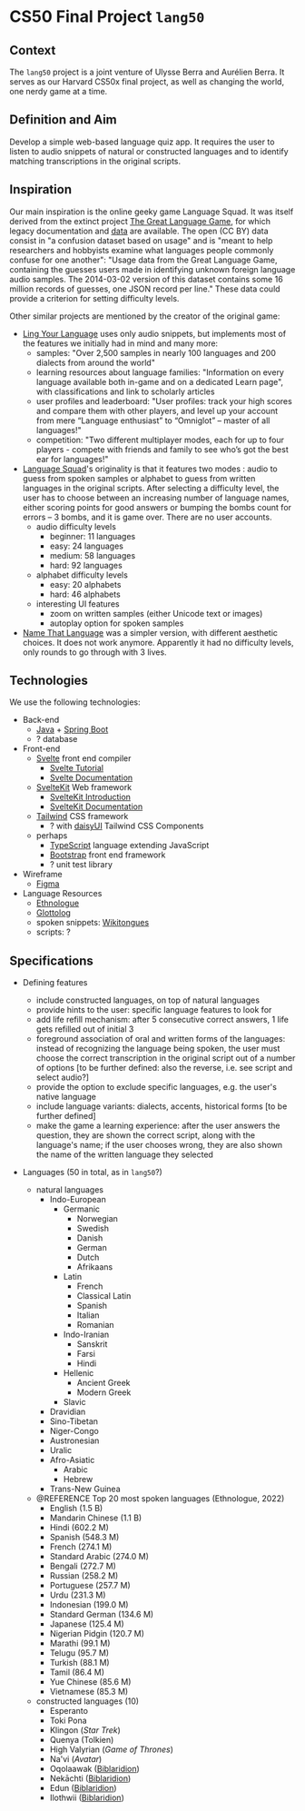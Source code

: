 # CS50 Final Project `lang50`

## Context

The `lang50` project is a joint venture of Ulysse Berra and Aurélien Berra. It serves as our Harvard CS50x final project, as well as changing the world, one nerdy game at a time.

## Definition and Aim

Develop a simple web-based language quiz app. It requires the user to listen to audio snippets of natural or constructed languages and to identify matching transcriptions in the original scripts.

## Inspiration

Our main inspiration is the online geeky game Language Squad. It was itself derived from the extinct project [The Great Language Game](https://greatlanguagegame.com/), for which legacy documentation and [data](https://lars.yencken.org/datasets/great-language-game/) are available. The open (CC BY) data consist in "a confusion dataset based on usage" and is "meant to help researchers and hobbyists examine what languages people commonly confuse for one another": "Usage data from the Great Language Game, containing the guesses users made in identifying unknown foreign language audio samples. The 2014-03-02 version of this dataset contains some 16 million records of guesses, one JSON record per line." These data could provide a criterion for setting difficulty levels.

Other similar projects are mentioned by the creator of the original game:

-   [Ling Your Language](https://lingyourlanguage.com/) uses only audio snippets, but implements most of the features we initially had in mind and many more:
    -   samples: "Over 2,500 samples in nearly 100 languages and 200 dialects from around the world"
    -   learning resources about language families: "Information on every language available both in-game and on a dedicated Learn page", with classifications and link to scholarly articles
    -   user profiles and leaderboard: "User profiles: track your high scores and compare them with other players, and level up your account from mere “Language enthusiast” to “Omniglot” – master of all languages!"
    -   competition: "Two different multiplayer modes, each for up to four players - compete with friends and family to see who’s got the best ear for languages!"
-   [Language Squad](https://www.languagesquad.com/)'s originality is that it features two modes : audio to guess from spoken samples or alphabet to guess from written languages in the original scripts. After selecting a difficulty level, the user has to choose between an increasing number of language names, either scoring points for good answers or bumping the bombs count for errors – 3 bombs, and it is game over. There are no user accounts.
    -   audio difficulty levels
        -   beginner: 11 languages
        -   easy: 24 languages
        -   medium: 58 languages
        -   hard: 92 languages
    -   alphabet difficulty levels
        -   easy: 20 alphabets
        -   hard: 46 alphabets
    -   interesting UI features
        -   zoom on written samples (either Unicode text or images)
        -   autoplay option for spoken samples
-   [Name That Language](https://namethatlanguage.org/) was a simpler version, with different aesthetic choices. It does not work anymore. Apparently it had no difficulty levels, only rounds to go through with 3 lives.

## Technologies

We use the following technologies:

-   Back-end
    -   [Java](https://www.java.com/) + [Spring Boot](https://spring.io/)
    -   ? database
-   Front-end
    -   [Svelte](https://svelte.dev/) front end compiler
        -   [Svelte Tutorial](https://svelte.dev/tutorial/)
        -   [Svelte Documentation](https://svelte.dev/docs)
    -   [SvelteKit](https://kit.svelte.dev/) Web framework
        -   [SvelteKit Introduction](https://learn.svelte.dev/tutorial/introducing-sveltekit)
        -   [SvelteKit Documentation](https://kit.svelte.dev/docs/introduction)
    -   [Tailwind](https://tailwindcss.com/) CSS framework
        -   ? with [daisyUI](https://daisyui.com/) Tailwind CSS Components
    -   perhaps
        -   [TypeScript](https://www.typescriptlang.org/) language extending JavaScript
        -   [Bootstrap](https://getbootstrap.com/) front end framework
        -   ? unit test library
-   Wireframe
    -   [Figma](https://www.figma.com/)
-   Language Resources
    -   [Ethnologue](https://www.ethnologue.com/)
    -   [Glottolog](https://glottolog.org/)
    -   spoken snippets: [Wikitongues](https://wikitongues.org/)
    -   scripts: ?

## Specifications

-   Defining features

    -   include constructed languages, on top of natural languages
    -   provide hints to the user: specific language features to look for
    -   add life refill mechanism: after 5 consecutive correct answers, 1 life gets refilled out of initial 3
    -   foreground association of oral and written forms of the languages: instead of recognizing the language being spoken, the user must choose the correct transcription in the original script out of a number of options [to be further defined: also the reverse, i.e. see script and select audio?]
    -   provide the option to exclude specific languages, e.g. the user's native language
    -   include language variants: dialects, accents, historical forms [to be further defined]
    -   make the game a learning experience: after the user answers the question, they are shown the correct script, along with the language's name; if the user chooses wrong, they are also shown the name of the written language they selected

-   Languages (50 in total, as in `lang50`?)
    -   natural languages
        -   Indo-European
            -   Germanic
                -   Norwegian
                -   Swedish
                -   Danish
                -   German
                -   Dutch
                -   Afrikaans
            -   Latin
                -   French
                -   Classical Latin
                -   Spanish
                -   Italian
                -   Romanian
            -   Indo-Iranian
                -   Sanskrit
                -   Farsi
                -   Hindi
            -   Hellenic
                -   Ancient Greek
                -   Modern Greek
            -   Slavic
        -   Dravidian
        -   Sino-Tibetan
        -   Niger-Congo
        -   Austronesian
        -   Uralic
        -   Afro-Asiatic
            -   Arabic
            -   Hebrew
        -   Trans-New Guinea
    -   @REFERENCE Top 20 most spoken languages (Ethnologue, 2022)
        -   English (1.5 B)
        -   Mandarin Chinese (1.1 B)
        -   Hindi (602.2 M)
        -   Spanish (548.3 M)
        -   French (274.1 M)
        -   Standard Arabic (274.0 M)
        -   Bengali (272.7 M)
        -   Russian (258.2 M)
        -   Portuguese (257.7 M)
        -   Urdu (231.3 M)
        -   Indonesian (199.0 M)
        -   Standard German (134.6 M)
        -   Japanese (125.4 M)
        -   Nigerian Pidgin (120.7 M)
        -   Marathi (99.1 M)
        -   Telugu (95.7 M)
        -   Turkish (88.1 M)
        -   Tamil (86.4 M)
        -   Yue Chinese (85.6 M)
        -   Vietnamese (85.3 M)
    -   constructed languages (10)
        -   Esperanto
        -   Toki Pona
        -   Klingon (_Star Trek_)
        -   Quenya (Tolkien)
        -   High Valyrian (_Game of Thrones_)
        -   Na'vi (_Avatar_)
        -   Oqolaawak ([Biblaridion](https://www.youtube.com/channel/UCMjTcpv56G_W0FRIdPHBn4A))
        -   Nekāchti ([Biblaridion](https://www.youtube.com/channel/UCMjTcpv56G_W0FRIdPHBn4A))
        -   Edun ([Biblaridion](https://www.youtube.com/channel/UCMjTcpv56G_W0FRIdPHBn4A))
        -   Ilothwii ([Biblaridion](https://www.youtube.com/channel/UCMjTcpv56G_W0FRIdPHBn4A))
